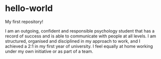 # hello-world

My first repository! 

I am an outgoing, confident and responsible psychology student that has a record of success and is able to communicate with people at all levels. I am structured, organised and disciplined in my approach to work, and I achieved a 2:1 in my first year of university. I feel equally at home working under my own initiative or as part of a team.
